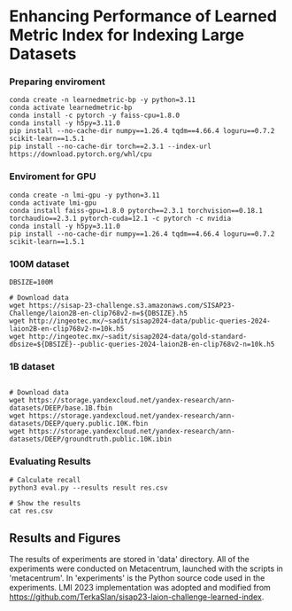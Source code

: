 # Enhancing Performance of Learned Metric Index for Indexing Large Datasets

### Preparing enviroment

```shell
conda create -n learnedmetric-bp -y python=3.11
conda activate learnedmetric-bp
conda install -c pytorch -y faiss-cpu=1.8.0
conda install -y h5py=3.11.0
pip install --no-cache-dir numpy==1.26.4 tqdm==4.66.4 loguru==0.7.2 scikit-learn==1.5.1
pip install --no-cache-dir torch==2.3.1 --index-url https://download.pytorch.org/whl/cpu
```
### Enviroment for GPU

```shell
conda create -n lmi-gpu -y python=3.11
conda activate lmi-gpu
conda install faiss-gpu=1.8.0 pytorch==2.3.1 torchvision==0.18.1 torchaudio==2.3.1 pytorch-cuda=12.1 -c pytorch -c nvidia
conda install -y h5py=3.11.0
pip install --no-cache-dir numpy==1.26.4 tqdm==4.66.4 loguru==0.7.2 scikit-learn==1.5.1
```

### 100M dataset

```shell
DBSIZE=100M

# Download data
wget https://sisap-23-challenge.s3.amazonaws.com/SISAP23-Challenge/laion2B-en-clip768v2-n=${DBSIZE}.h5
wget http://ingeotec.mx/~sadit/sisap2024-data/public-queries-2024-laion2B-en-clip768v2-n=10k.h5
wget http://ingeotec.mx/~sadit/sisap2024-data/gold-standard-dbsize=${DBSIZE}--public-queries-2024-laion2B-en-clip768v2-n=10k.h5
```

### 1B dataset

```shell

# Download data
wget https://storage.yandexcloud.net/yandex-research/ann-datasets/DEEP/base.1B.fbin
wget https://storage.yandexcloud.net/yandex-research/ann-datasets/DEEP/query.public.10K.fbin
wget https://storage.yandexcloud.net/yandex-research/ann-datasets/DEEP/groundtruth.public.10K.ibin
```


### Evaluating Results

```shell
# Calculate recall
python3 eval.py --results result res.csv

# Show the results
cat res.csv
```

## Results and Figures

The results of experiments are stored in 'data' directory. All of the experiments were conducted on Metacentrum, launched with the scripts in 'metacentrum'. In 'experiments' is the Python source code used in the experiments. LMI 2023 implementation was adopted and modified from https://github.com/TerkaSlan/sisap23-laion-challenge-learned-index. 